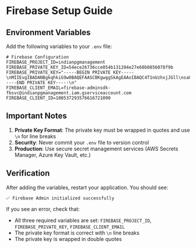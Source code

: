 # Firebase Setup Guide

## Environment Variables

Add the following variables to your `.env` file:

```env
# Firebase Configuration
FIREBASE_PROJECT_ID=indianpgmanagement
FIREBASE_PRIVATE_KEY_ID=54ece26736cce054b131204e27e60b0856078f9b
FIREBASE_PRIVATE_KEY="-----BEGIN PRIVATE KEY-----\nMIIEvgIBADANBgkqhkiG9w0BAQEFAASCBKgwggSkAgEAAoIBAQC4T1nUzhxjJGll\nsa8RNfXvigFDs75CxfRa1BfR2vJSDegGWm6OslOuI3i2Ako3dCyn5T2vg2aTmCz1\nUoVH7pT8Gjb9GcveYbYkP56Kgh7pJIKx4czs+F1Ipa1jIP+ob0GCAKPc9bcK+k33\n9Mvhvl7RvMnSDtwCDn2sKge/3uKLBa9K1Ya/5XgZIxn37FrF55G86HfWIJTwCsdR\n2Z8IBJiGaTtEID7Cbi4Uh/yFf4JvSFxzEM1vRRStqtglmuZ6xy8eZx2uRHaBYGO3\npt1adxLiwKjG291FfAQoCXM11qFFwIMSqYHSD0OAv/5TaAG1ARgkIp8Uh/+GZCVi\nkpzx5M3TAgMBAAECggEAFUMuOVMXykYylIVFjYY8m4g/shhDzD86+9l48ABCsT2i\ndU0scPDYn3+/Frw35KLV3f6fuaY+iKtnEFwXPR+kd1rs2hEGSF7cXN0sBI2TVFEe\ndLf4ZKQYWt+mG4f8hmljVMSPItgD6FPM99x5Qs8r8CVH4SBOuDwEun5Uy4lCeEga\n0bZpHAyJW4MGg4Dbp6s43d/rGqG8KhGnHIqLNBnJE0v0A5lWEx3sebH7+C0qdzY5\neiEv7gdarXtXRt7FCHbXr6xCRMQaxJ3wkbOMEAY4ovdkTCgjLkRgBlWWmiIhGBdl\nVefV60nGH7KQSaix94pM+Ds1dhhTh5Hu9ncWTHx5fQKBgQDr1FgQCTDQ7d91Gw6G\nr7ICM2ycZsgx4o2ncwZc7ENCsDB1uQEfkVVdEvseACHsKvE4sT7mMMDWr98OkWOy\n4tuxMfz6iVg8HjaHqBjDYqqP9YxrlP6i/txz8bncyRBtxgIZouyArOnjwHd3eFFB\n/DP+sDZKJvPyQI/NEbHVOEp/RwKBgQDIEvNE9R87K5cBxi89bMbnhPzZKiP2GOOP\n+ZYh3l33ct//I0tas+HKXYy+wTEkAobTSxVmzh/996IDGayMHO1MXlsjomVg8lWV\ncMfbpVb113tWJenp7coH856Rk0yeUghqcSvrYr+CNG8yFEvWYiB/KvLK4vy+TCDz\n2y2mm3U7FQKBgQCngooWweB51yztSo2z36KKa6qPIXa78Fd8BHkVkgBooyuYwxNo\nL9w5o1zZv3BZB1uWUFgEO8cN95hyCZWOoBM6tu4hq2MQOMm07BLC3heW7+yREiEY\n9/zxIldJ20ufHZGqUg65i5kK3FA/fSgCvbjVBKdbXnXSskcye4ockMJhywKBgGvX\ncxLfQRdGtp15MqtcP5Y5Y4S2py2WWsqXEGpvDp07aSt/3bUlMnY+mIeVYKR1TDEF\nzqJcRnhBCy26n/vh97JrRZrehOCNnr3vTXrCEy5uGIfl5cB2sKg6k2UKTYkk1G5z\nU+YLkwhetPT8ZahHuhZxku7zDKKSLEzk/iVItBbFAoGBAOneCAlEdsPmLE7zD8Tj\nzw5T3k2vn/wIo8jQ2AWiQs5V73Hh4eRTyc32CXpAL1SmLs8y54YxsjcWCmD6z0rX\npfnlwTbhthXjfPuaT+nTBsgGWFI2N+jkv+8IcxTeRVMutxsvZSuZ8inO8WzUUXic\nMdBzHUC/7Va2A9aJnfloyWsQ\n-----END PRIVATE KEY-----\n"
FIREBASE_CLIENT_EMAIL=firebase-adminsdk-fbsvc@indianpgmanagement.iam.gserviceaccount.com
FIREBASE_CLIENT_ID=100537293576616721090
```

## Important Notes

1. **Private Key Format**: The private key must be wrapped in quotes and use `\n` for line breaks
2. **Security**: Never commit your `.env` file to version control
3. **Production**: Use secure secret management services (AWS Secrets Manager, Azure Key Vault, etc.)

## Verification

After adding the variables, restart your application. You should see:
```
✅ Firebase Admin initialized successfully
```

If you see an error, check that:
- All three required variables are set: `FIREBASE_PROJECT_ID`, `FIREBASE_PRIVATE_KEY`, `FIREBASE_CLIENT_EMAIL`
- The private key format is correct with `\n` line breaks
- The private key is wrapped in double quotes
